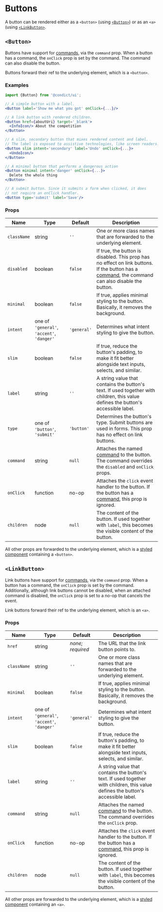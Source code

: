 # Buttons

A button can be rendered either as a `<button>` (using [`<Button>`](#button)) or as an `<a>` (using [`<LinkButton>`](#linkbutton).

## `<Button>`

Buttons have support for [commands][command], via the `command` prop. When a button has a command, the `onClick` prop is set by the command. The command can also disable the button.

Buttons forward their ref to the underlying element, which is a `<button>`.

### Examples

```jsx
import {Button} from '@condict/ui';

// A simple button with a label.
<Button label='Show me what you got' onClick={...}/>

// A link button with rendered children.
<Button href={aboutUri} target='_blank'>
  <InfoIcon/> About the competition
</Button>

// A slim, secondary button that mixes rendered content and label.
// The label is exposed to assistive technologies, like screen readers.
<Button slim intent='secondary' label='Undo' onClick={...}>
  <UndoIcon/>
</Button>

// A minimal button that performs a dangerous action
<Button minimal intent='danger' onClick={...}>
  Delete the whole thing
</Button>

// A submit button. Since it submits a form when clicked, it does
// not require an onClick handler.
<Button type='submit' label='Save'/>
```

### Props

| Name | Type | Default | Description |
| --- | --- | --- | --- |
| `className` | string | `''` | One or more class names that are forwarded to the underlying element. |
| `disabled` | boolean | `false` | If true, the button is disabled. This prop has no effect on link buttons. If the button has a [command][], the command can also disable the button. |
| `minimal` | boolean | `false` | If true, applies minimal styling to the button. Basically, it removes the background. |
| `intent` | one of `'general'`, `'accent'`, `'danger'` | `'general'` | Determines what intent styling to give the button. |
| `slim` | boolean | `false` | If true, reduce the button's padding, to make it fit better alongside text inputs, selects, and similar. |
| `label` | string | `''` | A string value that contains the button's text. If used together with children, this value defines the button's accessible label. |
| `type` | one of `'button'`, `'submit'` | `'button'` | Determines the button's type. Submit buttons are used in forms. This prop has no effect on link buttons. |
| `command` | string | `null` | Attaches the named [command][] to the button. The command overrides the `disabled` and `onClick` props. |
| `onClick` | function | no-op | Attaches the `click` event handler to the button. If the button has a [command][], this prop is ignored. |
| `children` | node | `null` | The content of the button. If used together with `label`, this becomes the visible content of the button. |

All other props are forwarded to the underlying element, which is a [styled component][styled-components] containing a `<button>`.

## `<LinkButton>`

Link buttons have support for [commands][command], via the `command` prop. When a button has a command, the `onClick` prop is set by the command. Additionally, although link buttons cannot be disabled, when an attached command is disabled, the `onClick` prop is set to a no-op that cancels the event.

Link buttons forward their ref to the underlying element, which is an `<a>`.

### Props

| Name | Type | Default | Description |
| --- | --- | --- | --- |
| `href` | string | _none; required_ | The URL that the link button points to. |
| `className` | string | `''` | One or more class names that are forwarded to the underlying element. |
| `minimal` | boolean | `false` | If true, applies minimal styling to the button. Basically, it removes the background. |
| `intent` | one of `'general'`, `'accent'`, `'danger'` | `'general'` | Determines what intent styling to give the button. |
| `slim` | boolean | `false` | If true, reduce the button's padding, to make it fit better alongside text inputs, selects, and similar. |
| `label` | string | `''` | A string value that contains the button's text. If used together with children, this value defines the button's accessible label. |
| `command` | string | `null` | Attaches the named [command][] to the button. The command overrides the `onClick` prop. |
| `onClick` | function | no-op | Attaches the `click` event handler to the button. If the button has a [command][], this prop is ignored. |
| `children` | node | `null` | The content of the button. If used together with `label`, this becomes the visible content of the button. |

All other props are forwarded to the underlying element, which is a [styled component][styled-components] containing an `<a>`.

[command]: ../command
[styled-components]: https://www.styled-components.com/
